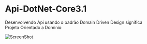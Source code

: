 # Api-DotNet-Core3.1

Desenvolvendo Api usando o padrão Domain Driven Design significa Projeto Orientado a Domínio

![ScreenShot](https://{http://www.agileandart.com/wp-content/uploads/2010/07/Screen-shot-2010-07-16-at-09.50.18.png})


